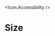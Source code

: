 <script>
  import * as Icon from 'svelte-ionicons';
</script>

<Icon.Accessibility />

<h1>Size</h1>
<Icon.Accessibility size="30" />
